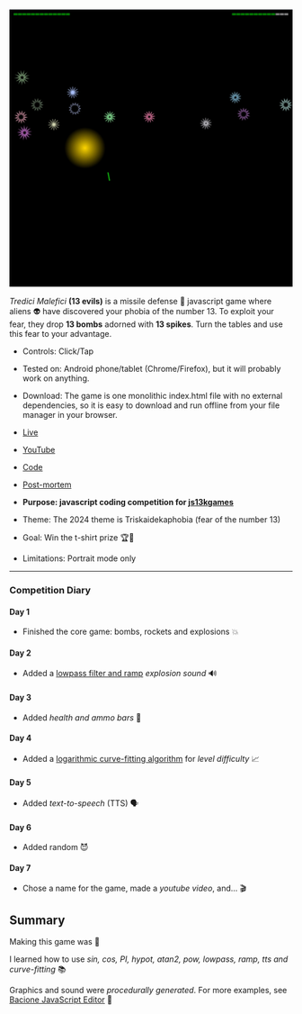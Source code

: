 [![Play](README.JPG)](https://bacionejs.github.io/tredicimalefici)

*Tredici Malefici* **(13 evils)** is a missile defense &#128640; javascript game where aliens &#128125; have discovered your phobia of the number 13. To exploit your fear, they drop **13 bombs** adorned with **13 spikes**. Turn the tables and use this fear to your advantage.

- Controls: Click/Tap
- Tested on: Android phone/tablet (Chrome/Firefox), but it will probably work on anything.
- Download: The game is one monolithic index.html file with no external dependencies, so it is easy to download and run offline from your file manager in your browser.
- [Live](https://bacionejs.github.io/tredicimalefici)
- [YouTube](http://www.youtube.com/@bacionejs)
- [Code](https://github.com/bacionejs/tredicimalefici)
- [Post-mortem](https://github.com/bacionejs/tredicimalefici#competition-diary)

- **Purpose: javascript coding competition for [js13kgames](https://js13kgames.com)**
- Theme: The 2024 theme is Triskaidekaphobia (fear of the number 13)
- Goal: Win the t-shirt prize 🏆🎉
- Limitations: Portrait mode only


---

### Competition Diary

#### Day 1
- Finished the core game: bombs, rockets and explosions 💥

#### Day 2
- Added a [lowpass filter and ramp](https://bacionejs.github.io/explosion) *explosion sound* 🔊

#### Day 3
- Added *health and ammo bars* 🚥

#### Day 4
- Added a [logarithmic curve-fitting algorithm](https://bacionejs.github.io/difficultyalgorithm) for *level difficulty* 📈

#### Day 5
- Added *text-to-speech* (TTS) 🗣️

#### Day 6
- Added random 😈

#### Day 7
- Chose a name for the game, made a *youtube video*, and... 🎬

## Summary
Making this game was 🥳

I learned how to use *sin, cos, PI, hypot, atan2, pow, lowpass, ramp, tts and curve-fitting* 📚


Graphics and sound were *procedurally generated*. For more examples, see [Bacione JavaScript Editor](https://github.com/bacionejs/editor) 🫦
